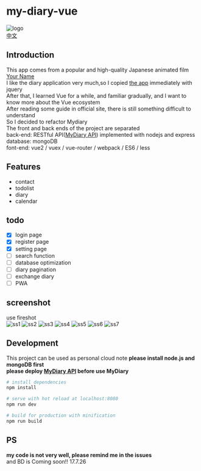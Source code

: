 # my-diary-vue   
![logo](src/assets/logoBlue.png)   
[中文](README.md)        
## Introduction
This app comes from a popular and high-quality Japanese animated film [Your Name](https://en.wikipedia.org/wiki/Your_Name)      
I like the diary application very much,so I copied [the app](https://github.com/ssshooter/MyDiary) immediately with jquery                
After that, I learned Vue for a while, and familiar gradually, and I want to know more about the Vue ecosystem        
After reading some guide in official site, there is still something difficult to understand           
So I decided to refactor Mydiary       
The front and back ends of the project are separated             
back-end: RESTful API([MyDiary API](https://github.com/ssshooter/MyDiary-API)) implemented with nodejs and express    
database: mongoDB        
font-end: vue2 / vuex / vue-router / webpack / ES6  / less       
## Features
- contact
- todolist
- diary
- calendar
## todo
- [x] login page
- [x] register page
- [x] setting page
- [ ] search function
- [ ] database optimization
- [ ] diary pagination
- [ ] exchange diary
- [ ] PWA
## screenshot    
use fireshot      
![ss1](screenshot/1.png)
![ss2](screenshot/2.png)
![ss3](screenshot/3.png)
![ss4](screenshot/4.png)
![ss5](screenshot/5.png)
![ss6](screenshot/6.png)
![ss7](screenshot/7.png)
## Development
This project can be used as personal cloud note
**please install node.js and mongoDB first**   
**please deploy [MyDiary API](https://github.com/ssshooter/MyDiary-API) before use MyDiary**
``` bash
# install dependencies
npm install

# serve with hot reload at localhost:8080
npm run dev

# build for production with minification
npm run build
```

## PS
**my code is not very well, please remind me in the issues**    
and BD is Coming soon!!  17.7.26
